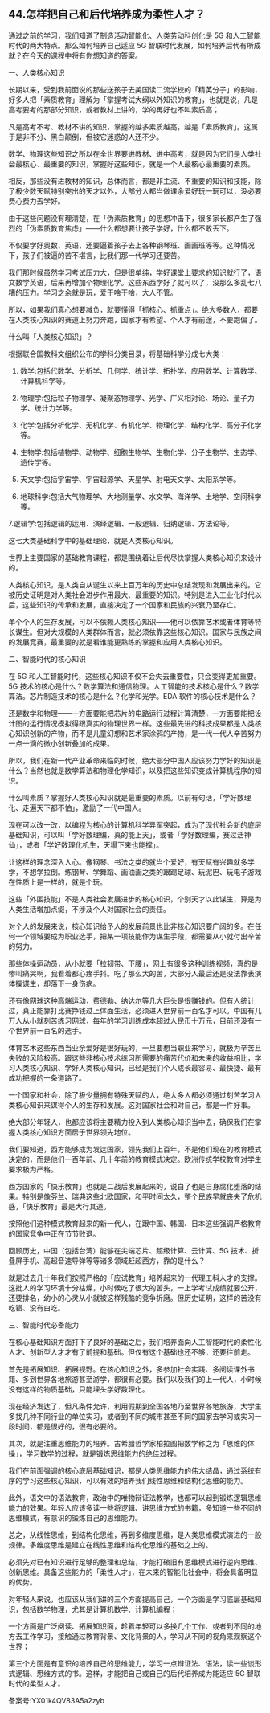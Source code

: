 ## 44.怎样把自己和后代培养成为柔性人才？
通过之前的学习，我们知道了制造活动智能化、人类劳动科创化是 5G 和人工智能时代的两大特点。那么如何培养自己适应 5G 智联时代发展，如何培养后代有所成就？在今天的课程中将有你想知道的答案。


一、人类核心知识


长期以来，受到我前面说的那些送孩子去美国读二流学校的「精英分子」的影响，好多人把「素质教育」理解为「掌握考试大纲以外知识的教育」，也就是说，凡是高考要考的那部分知识，或者教材上讲的，学的再好也不叫素质高；


凡是高考不考、教材不讲的知识，掌握的越多素质越高，越是「素质教育」。这属于是非不分、黑白颠倒，但被它迷惑的人还不少。


数学、物理这些知识之所以在全世界要进教材、进中高考，就是因为它们是人类社会最核心、最重要的知识，掌握好这些知识，就是一个人最核心最重要的素质。


相反，那些没有进教材的知识，总体而言，都是非主流、不重要的知识和技能，除了极少数天赋特别突出的天才以外，大部分人都当做课余爱好玩一玩可以，没必要费心费力去学好。


由于这些问题没有理清楚，在「伪素质教育」的思想冲击下，很多家长都产生了强烈的「伪素质教育焦虑」——什么都想要让孩子学好，什么都不敢丢下。


不仅要学好奥数、英语，还要逼着孩子去上各种钢琴班、画画班等等。这种情况下，孩子们被逼的苦不堪言，比我们那一代学习还要苦。


我们那时候虽然学习考试压力大，但是很单纯，学好课堂上要求的知识就行了，语文数学英语，后来再增加个物理化学。这些东西学好了就可以了，没那么多乱七八糟的压力。学习之余就是玩，爱干啥干啥，大人不管。


所以，如果我们真心想要减负，就要懂得「抓核心、抓重点」。绝大多数人，都要在人类核心知识的赛道上努力奔跑，国家才有希望、个人才有前途，不要跑偏了。


什么叫「人类核心知识」？


根据联合国教科文组织公布的学科分类目录，将基础科学分成七大类：


1. 数学:包括代数学、分析学、几何学、统计学、拓扑学、应用数学、计算数学、计算机科学等。


2. 物理学:包括粒子物理学、凝聚态物理学、光学、广义相对论、场论、量子力学、统计力学等。


3. 化学:包括分析化学、无机化学、有机化学、物理化学、结构化学、高分子化学等。


4. 生物学:包括植物学、动物学、细胞生物学、生物化学、分子生物学、生态学、遗传学等。


5. 天文学:包括宇宙学、宇宙起源学、天星学、射电天文学、太阳系学等。


6. 地球科学:包括大气物理学、大地测量学、水文学、海洋学、土地学、空间科学等。


7.逻辑学:包括逻辑的运用、演绎逻辑、一般逻辑、归纳逻辑、方法论等。


这七大类基础科学中的基础理论，就是人类核心知识。


世界上主要国家的基础教育课程，都是围绕着让后代尽快掌握人类核心知识来设计的。


人类核心知识，是人类自从诞生以来上百万年的历史中总结发现和发展出来的。它被历史证明是对人类社会进步作用最大、最重要的知识。特别是进入工业化时代以后，这些知识的传承和发展，直接决定了一个国家和民族的兴衰乃至存亡。


单个个人的生存发展，可以不依赖人类核心知识——他可以依靠艺术或者体育等特长谋生。但对大规模的人类群体而言，就必须依靠这些核心知识。国家与民族之间的发展竞赛，最重要的就是看谁能更熟练的掌握和应用人类核心知识。


二、智能时代的核心知识


在 5G 和人工智能时代，这些核心知识不仅不会失去重要性，只会变得更加重要。5G 技术的核心是什么？数学算法和通信物理。人工智能的技术核心是什么？数学算法。芯片制造技术的核心是什么？化学和光学。EDA 软件的核心技术是什么？


还是数学和物理——一方面要能把芯片的电路运行过程计算清楚，一方面要能把设计图的运行情况模拟得跟真实的物理世界一样。这些最先进的科技成果都是人类核心知识创新的产物，而不是儿童幻想和艺术家涂鸦的产物，是一代一代人辛苦努力一点一滴的微小创新叠加的成果。


所以，我们在新一代产业革命来临的时候，绝大部分中国人应该努力学好的知识是什么？当然也就是数学算法和物理化学知识，以及把这些知识变成计算机程序的知识。


什么叫素质？掌握好人类核心知识就是最重要的素质。以前有句话，「学好数理化、走遍天下都不怕」，激励了一代中国人。


现在可以改一改，以编程为核心的计算机科学异军突起，成为了现代社会新的底层基础知识，可以叫「学好数理编，真的能上天」，或者「学好数理编，赛过活神仙」，或者「学好数理化机生，天塌下来也能撑」。


让这样的理念深入人心。像钢琴、书法之类的就当个爱好，有天赋有兴趣就多学学，不想学拉倒。练钢琴、学舞蹈、画油画之类的跟踢足球、玩泥巴、玩电子游戏在性质上是一样的，就是个玩。


这些「外围技能」不是人类社会发展进步的核心知识，个别天才以此谋生，算是为人类生活增加点缀，不涉及个人对国家社会的责任。


对个人的发展来说，核心知识给予人的发展前景也比非核心知识要广阔的多。在任何一个领域要成为职业选手，把某一项技能作为谋生手段，都需要从小就付出辛苦的努力。


那些体操运动员，从小就要「拉韧带、下腰」，网上有很多这种训练视频，真的是惨叫痛哭啊，我看着都心疼手抖。吃了那么大的苦，大部分人最后还是没法靠表演体操谋生，却落下一身伤病。


还有像网球这种高端运动，费德勒、纳达尔等几大巨头是很赚钱的。但有人统计过，真正能靠打比赛挣钱过上体面生活，必须进入世界前一百名才可以。中国有几万人从小就刻苦练习网球，每年的学习训练成本超过人民币十万元，目前还没有一个世界前一百名的选手。


体育艺术这些东西当业余爱好是很好玩的，一旦要想当职业来学习，就极为辛苦且失败的风险极高。跟这些非核心技术练习所需要的痛苦代价和未来的收益相比，学习人类核心知识、学好人类核心知识，已经是我们个人成长最容易、最快捷、最有成功把握的一条道路了。


一个国家和社会，除了极少量拥有特殊天赋的人，绝大多人都必须通过刻苦学习人类核心知识来谋得个人的生存和发展。这对国家社会和对自己，都是一件好事。


绝大部分年轻人，也都应该将主要精力投入到人类核心知识当中去，确保我们在掌握人类核心知识方面居于世界领先地位。


我们要知道，西方能够成为发达国家，领先我们上百年，不是他们现在的教育模式决定的，而是他们一百年前、几十年前的教育模式决定。欧洲传统学校教育对学生要求极为严格。


西方国家的「快乐教育」也就是二战后发展起来的，说白了也是自身腐化堕落的结果。特别是像芬兰、瑞典这些北欧国家，和平时间太久，整个民族早就丧失了危机感，「快乐教育」最是大行其道。


按照他们这种模式教育起来的新一代人，在跟中国、韩国、日本这些强调严格教育的国家竞争中正在节节败退。


回顾历史，中国（包括台湾）能够在尖端芯片、超级计算、云计算、5G 技术、折叠屏手机、高超音速导弹等等诸多领域赶超西方，靠的是什么？


就是过去几十年我们按照严格的「应试教育」培养起来的一代理工科人才的支撑。这批人的学习环境十分枯燥，小时候吃了很大的苦头，一上学考试成绩就要公开，还要排名，幼小的心灵从小就被这样残酷的竞争折磨。但历史证明，这样的苦没有吃错、没有白吃。


三、智能时代必备能力


在核心基础知识方面打下了良好的基础之后，我们培养面向人工智能时代的柔性化人才、创新型人才才有了前提和基础。但仅有这个基础也还不够，还要往前走。


首先是拓展知识、拓展视野。在核心知识之外，多参加社会实践、多阅读课外书籍、多到世界各地旅游甚至游学，都很有必要。我们以及我们的上一代人，小时候没有这样的物质基础，只能埋头学好数理化。


现在经济发达了，但凡条件允许，利用假期到全国各地乃至世界各地旅游，大学生多找几种不同行业的单位实习，或者到不同的城市甚至不同的国家去学习或实习一段时间，都是很好的，很有必要的。


其次，就是注重思维能力的培养。古希腊哲学家柏拉图把数学称之为「思维的体操」，学习数学的过程，就是锻炼思维能力的绝佳过程。


我们在前面强调的核心底层基础知识，都是人类思维能力的伟大结晶，通过系统有序的学习这些核心知识，可以有效的培养我们线性思维和结构化思维的能力。


此外，语文中的语法教育，政治中的唯物辩证法教学，也都可以起到锻炼逻辑思维能力的效果。年轻人应该多读一些将逻辑、讲思维方式的书籍，多知道一些不同的思维模式，有意识的锻炼自己的思维能力。


总之，从线性思维，到结构化思维，再到多维度思维，是人类思维模式演进的一般规律。多维度思维是建立在线性思维和结构化思维的基础之上的。


必须先对已有知识进行足够的整理和总结，才能打破旧有思维模式进行逆向思维、创新思维。具备这些能力的「柔性人才」，在未来的智能化社会中，将会具备明显的优势。


对年轻人来说，也应该从我们讲的三个方面提高自己，一个方面是学习底层基础知识，包括数学物理，尤其是计算机数学、计算机编程；


一个方面是广泛阅读、拓展知识面，趁着年轻可以多换几个工作、或者到不同的地方去工作学习，接触通过教育背景、文化背景的人，学习从不同的视角来观察这个世界；


第三个方面是有意识的培养自己的思维能力，学习一点辩证法、语法，读一些谈形式逻辑、思维方式的书。这样，才能把自己或自己的后代培养成为能适应 5G 智联时代的柔型人才。


备案号:YX01k4QV83A5a2zyb

